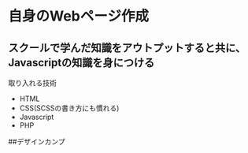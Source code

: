 # 自身のWebページ作成
## スクールで学んだ知識をアウトプットすると共に、Javascriptの知識を身につける

取り入れる技術
- HTML
- CSS(SCSSの書き方にも慣れる)
- Javascript
- PHP

##デザインカンプ
